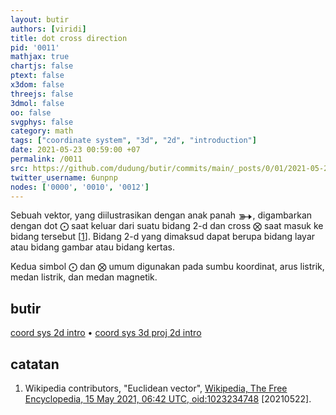 ```yaml
---
layout: butir
authors: [viridi]
title: dot cross direction
pid: '0011'
mathjax: true
chartjs: false
ptext: false
x3dom: false
threejs: false
3dmol: false
oo: false
svgphys: false
category: math
tags: ["coordinate system", "3d", "2d", "introduction"]
date: 2021-05-23 00:59:00 +07
permalink: /0011
src: https://github.com/dudung/butir/commits/main/_posts/0/01/2021-05-22-dot-cross-direction.md
twitter_username: 6unpnp
nodes: ['0000', '0010', '0012']
---
```

Sebuah vektor, yang diilustrasikan dengan anak panah <c style="font-size: 2em; top: 0.2em; position: relative; border: 0px solid black; line-height: 0;">&#x27b3;</c>, digambarkan dengan dot $\bigodot$ saat keluar dari suatu bidang 2-d dan cross $\bigotimes$ saat masuk ke bidang tersebut [[1](#r01)]. Bidang 2-d yang dimaksud dapat berupa bidang layar atau bidang gambar atau bidang kertas.

Kedua simbol $\bigodot$ dan $\bigotimes$ umum digunakan pada sumbu koordinat, arus listrik, medan listrik, dan medan magnetik.


## butir
[coord sys 2d intro](0010) &bull;
[coord sys 3d proj 2d intro](0012)


## catatan
1. <a name="r01"></a>Wikipedia contributors, "Euclidean vector", [Wikipedia, The Free Encyclopedia, 15 May 2021, 06:42 UTC, oid:1023234748](https://en.wikipedia.org/w/index.php?oldid=1023234748#Representations) [20210522].
